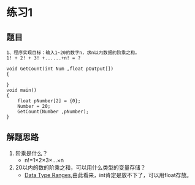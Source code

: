 ﻿# 练习1

## 题目
```
1、程序实现目标：输入1~20的数字n，求n以内数据的阶乘之和。
1! + 2! + 3! +......+n! = ?

void GetCount(int Num ,float pOutput[])
{

}
void main()
{
    float pNumber[2] = {0};
    Number = 20;
    GetCount(Number ,pNumber);
}
```
## 解题思路
1. 阶乘是什么？
   - n!=1×2×3×...×n
2. 20以内的数的阶乘之和，可以用什么类型的变量存储？
   - [Data Type Ranges](https://docs.microsoft.com/en-us/cpp/cpp/data-type-ranges?view=vs-2019),由此看来，int肯定是放不下了，可以用float存放。